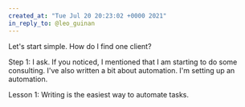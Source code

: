 ```yaml
---
created_at: "Tue Jul 20 20:23:02 +0000 2021"
in_reply_to: @leo_guinan
---
```


Let's start simple. How do I find one client?

Step 1: I ask. If you noticed, I mentioned that I am starting to do some consulting. I've also written a bit about automation. I'm setting up an automation. 

Lesson 1: Writing is the easiest way to automate tasks.